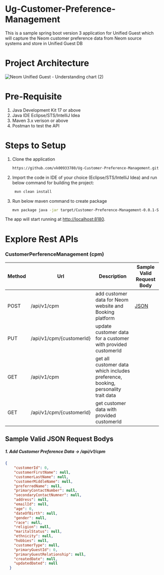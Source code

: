 # Ug-Customer-Preference-Management
This is a sample spring boot version 3 application for Unified Guest which will capture the Neom customer preference data from Neom source systems and store in Unified Guest DB

# Project Architecture

![Neom Unified Guest - Understanding chart (2)](https://user-images.githubusercontent.com/124668010/220737014-8d7f2693-a88e-4ddf-a7e0-546c8bdfee6a.png)

# Pre-Requisite
1. Java Development Kit 17 or above
2. Java IDE Eclipse/STS/IntelliJ Idea
3. Maven 3.x verison or above
4. Postman to test the API

# Steps to Setup
1. Clone the application

     ```bash
    https://github.com/vk00933780/Ug-Customer-Preference-Management.git
    ```

2. Import the code in IDE of your choice (Eclipse/STS/IntelliJ Idea) and run below command for building the project:
    
   ```bash
    mvn clean install
   ```

3. Run below maven command to create package
    
    ```bash
    mvn package java -jar target/Customer-Preference-Management-0.0.1-SNAPSHOT.jar
    ```
The app will start running at <http://localhost:8180>.
  
# Explore Rest APIs

### CustomerPerferenceManagement (cpm)

| Method | Url | Description | Sample Valid Request Body |
| ------ | --- | ----------- | ------------------------- |
| POST    | /api/v1/cpm | add customer data for Neom website and Booking platform | [JSON](#customerInfo) |
| PUT    | /api/v1/cpm/{customerId} | update customer data for a customer with provided customerId | |
| GET    | /api/v1/cpm | get all customer data which includes preference, booking, personality trait data | |
| GET    | /api/v1/cpm/{customerId} | get customer data with provided customerId | |

## Sample Valid JSON Request Bodys

##### <a id="customerInfo">1. Add Customer Preference Data -> /api/v1/cpm</a>
```json
{
    "customerId": 0,
    "customerFirstName": null,
    "customerLastName": null,
    "customerMiddleName": null,
    "preferredName": null,
    "primaryContactNumber": null,
    "secondaryContactNumner": null,
    "address": null,
    "emailId": null,
    "age": 0,
    "dateOfBirth": null,
    "gender": null,
    "race": null,
    "religion": null,
    "maritalStatus": null,
    "ethnicity": null,
    "hobbies": null,
    "customerType": null,
    "primaryGuestId": 0,
    "primaryGuestRelationship": null,
    "createdDate": null,
    "updatedDated": null
  }
```

